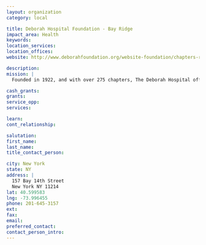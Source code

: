 ```yaml
---
layout: organization
category: local

title: Deborah Hospital Foundation - Bay Ridge
impact_area: Health
keywords: 
location_services: 
location_offices: 
website: http://www.deborahfoundation.org/website-foundation/chapters-regions/nyregion.html

description: 
mission: |
  Founded in 1922, and with over 275 chapters, The Deborah Hospital offers help and heal to desperatly ill patients without worrying about cost.

cash_grants: 
grants: 
service_opp: 
services: 

learn: 
cont_relationship: 

salutation: 
first_name: 
last_name: 
title_contact_person: 

city: New York
state: NY
address: |
  157 Bay 14th Street  
  New York NY 11214
lat: 40.599583
lng: -73.996455
phone: 201-645-3157
ext: 
fax: 
email: 
preferred_contact: 
contact_person_intro: 
---
```

